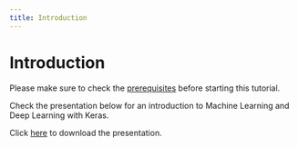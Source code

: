 ```yaml
---
title: Introduction
---
```


# Introduction

Please make sure to check the [prerequisites]({{site.baseurl}}/modules/prerequisites/prerequisites/)
before starting this tutorial.

Check the presentation below for an introduction to Machine Learning and Deep Learning with Keras.

Click <a target="_blank" href="{{site.baseurl}}/presentations/DeepLearningKeras.pdf">here</a>
to download the presentation.

